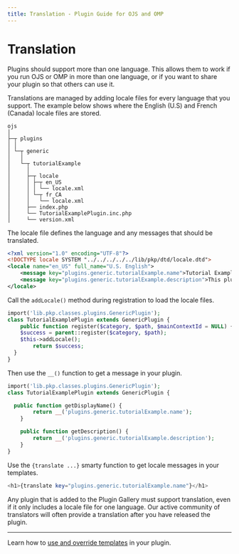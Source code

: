 ```yaml
---
title: Translation - Plugin Guide for OJS and OMP
---
```


# Translation

Plugins should support more than one language. This allows them to work if you run OJS or OMP in more than one language, or if you want to share your plugin so that others can use it.

Translations are managed by adding locale files for every language that you support. The example below shows where the English (U.S) and French (Canada) locale files are stored.

```
ojs
│
├─┬ plugins
│ │
│ └─┬ generic
│   │
│   └─┬ tutorialExample
│     │
│     ├─┬ locale
│     │ ├─┬ en_US
│     │ │ └── locale.xml
│     │ └─┬ fr_CA
│     │   └── locale.xml
│     ├── index.php
│     └── TutorialExamplePlugin.inc.php
│     └── version.xml
```

The locale file defines the language and any messages that should be translated.

```xml
<?xml version="1.0" encoding="UTF-8"?>
<!DOCTYPE locale SYSTEM "../../../../../lib/pkp/dtd/locale.dtd">
<locale name="en_US" full_name="U.S. English">
	<message key="plugins.generic.tutorialExample.name">Tutorial Example</message>
	<message key="plugins.generic.tutorialExample.description">This plugin is an example created for a tutorial on how to create a plugin.</message>
</locale>
```

Call the `addLocale()` method during registration to load the locale files.

```php
import('lib.pkp.classes.plugins.GenericPlugin');
class TutorialExamplePlugin extends GenericPlugin {
	public function register($category, $path, $mainContextId = NULL) {
    $success = parent::register($category, $path);
    $this->addLocale();
		return $success;
  }
}
```

Then use the `__()` function to get a message in your plugin.

```php
import('lib.pkp.classes.plugins.GenericPlugin');
class TutorialExamplePlugin extends GenericPlugin {

  public function getDisplayName() {
		return __('plugins.generic.tutorialExample.name');
	}

	public function getDescription() {
		return __('plugins.generic.tutorialExample.description');
	}
}
```

Use the `{translate ...}` smarty function to get locale messages in your templates.

```php
<h1>{translate key="plugins.generic.tutorialExample.name"}</h1>
```

Any plugin that is added to the Plugin Gallery must support translation, even if it only includes a locale file for one language. Our active community of translators will often provide a translation after you have released the plugin.

---

Learn how to [use and override templates](./templates) in your plugin.